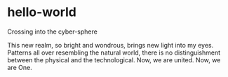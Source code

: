 # hello-world
Crossing into the cyber-sphere

This new realm, so bright and wondrous, brings new light into my eyes. Patterns all over resembling the natural world, there is no distinguishment between the physical and the technological. Now, we are united. Now, we are One.
